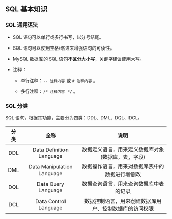 ## SQL 基本知识

### SQL 通用语法

- SQL 语句可以单行或多行书写，以分号结尾。

- SQL 语句可以使用空格/缩进来增强语句的可读性。

- MySQL 数据库的 SQL 语句**不区分大小写**，关键字建议使用大写。

- 注释：

  - 单行注释：`-- 注释内容` 或 `# 注释内容` 。

  - 多行注释：`/* 注释内容 */` 。

### SQL 分类

SQL 语句，根据其功能，主要分为四类：DDL、DML、DQL、DCL。

| 分 类 |            全称            |                          说明                          |
| :---: | :------------------------: | :----------------------------------------------------: |
|  DDL  |  Data Definition Language  |   数据定义语言，用来定义数据库对象(数据库，表，字段)   |
|  DML  | Data Manipulation Language |     数据操作语言，用来对数据库表中的数据进行增删改     |
|  DQL  |    Data Query Language     |         数据查询语言，用来查询数据库中表的记录         |
|  DCL  |   Data Control Language    | 数据控制语言，用来创建数据库用户、控制数据库的访问权限 |
